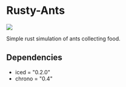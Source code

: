 # Rusty-Ants

![](https://tokei.rs/b1/github/nagy135/rusty-ants?category=code)

Simple rust simulation of ants collecting food.

## Dependencies
* iced = "0.2.0"
* chrono = "0.4"
